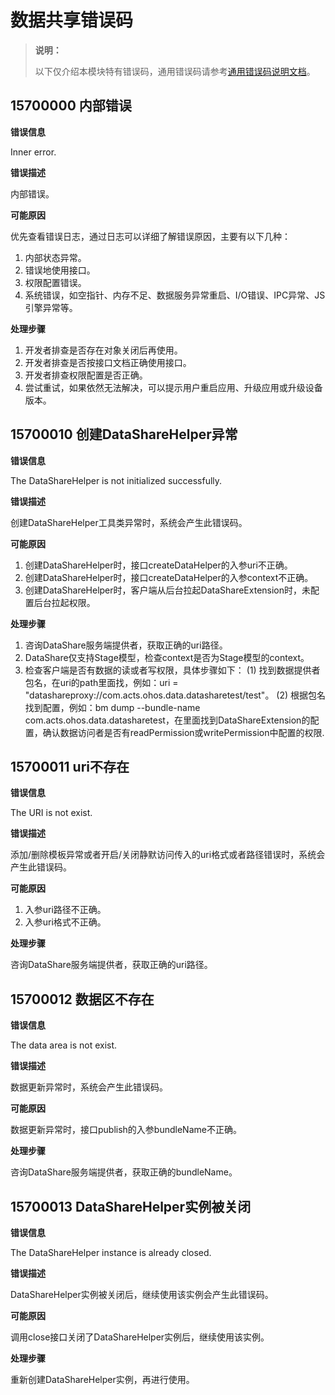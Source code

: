 # 数据共享错误码

> **说明：**
>
> 以下仅介绍本模块特有错误码，通用错误码请参考[通用错误码说明文档](../errorcode-universal.md)。

##  15700000 内部错误

**错误信息**

Inner error.

**错误描述**

内部错误。

**可能原因**

优先查看错误日志，通过日志可以详细了解错误原因，主要有以下几种：
1. 内部状态异常。
2. 错误地使用接口。
3. 权限配置错误。
4. 系统错误，如空指针、内存不足、数据服务异常重启、I/O错误、IPC异常、JS引擎异常等。

**处理步骤**

1. 开发者排查是否存在对象关闭后再使用。
2. 开发者排查是否按接口文档正确使用接口。
3. 开发者排查权限配置是否正确。
4. 尝试重试，如果依然无法解决，可以提示用户重启应用、升级应用或升级设备版本。

## 15700010 创建DataShareHelper异常

**错误信息**

The DataShareHelper is not initialized successfully.

**错误描述**

创建DataShareHelper工具类异常时，系统会产生此错误码。

**可能原因**

1. 创建DataShareHelper时，接口createDataHelper的入参uri不正确。
2. 创建DataShareHelper时，接口createDataHelper的入参context不正确。
3. 创建DataShareHelper时，客户端从后台拉起DataShareExtension时，未配置后台拉起权限。

**处理步骤**

1. 咨询DataShare服务端提供者，获取正确的uri路径。
2. DataShare仅支持Stage模型，检查context是否为Stage模型的context。
3. 检查客户端是否有数据的读或者写权限，具体步骤如下：
    (1) 找到数据提供者包名，在uri的path里面找，例如：uri = "datashareproxy://com.acts.ohos.data.datasharetest/test"。
    (2) 根据包名找到配置，例如：bm dump --bundle-name com.acts.ohos.data.datasharetest，在里面找到DataShareExtension的配置，确认数据访问者是否有readPermission或writePermission中配置的权限.

## 15700011 uri不存在

**错误信息**

The URI is not exist.

**错误描述**

添加/删除模板异常或者开启/关闭静默访问传入的uri格式或者路径错误时，系统会产生此错误码。

**可能原因**

1. 入参uri路径不正确。
2. 入参uri格式不正确。

**处理步骤**

咨询DataShare服务端提供者，获取正确的uri路径。

## 15700012 数据区不存在

**错误信息**

The data area is not exist.

**错误描述**

数据更新异常时，系统会产生此错误码。

**可能原因**

数据更新异常时，接口publish的入参bundleName不正确。

**处理步骤**

咨询DataShare服务端提供者，获取正确的bundleName。

## 15700013 DataShareHelper实例被关闭

**错误信息**

The DataShareHelper instance is already closed.

**错误描述**

DataShareHelper实例被关闭后，继续使用该实例会产生此错误码。

**可能原因**

调用close接口关闭了DataShareHelper实例后，继续使用该实例。

**处理步骤**

重新创建DataShareHelper实例，再进行使用。